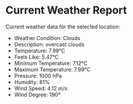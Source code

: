 # Current Weather Report
Current weather data for the selected location:
- Weather Condition: Clouds
- Description: overcast clouds
- Temperature: 7.99°C
- Feels Like: 5.47°C
- Minimum Temperature: 7.12°C
- Maximum Temperature: 7.99°C
- Pressure: 1000 hPa
- Humidity: 81%
- Wind Speed: 4.12 m/s
- Wind Degree: 190°
